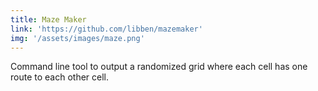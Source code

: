 ```yaml
---
title: Maze Maker
link: 'https://github.com/libben/mazemaker'
img: '/assets/images/maze.png'
---
```

Command line tool to output a randomized grid where each cell has one route to each other cell.
